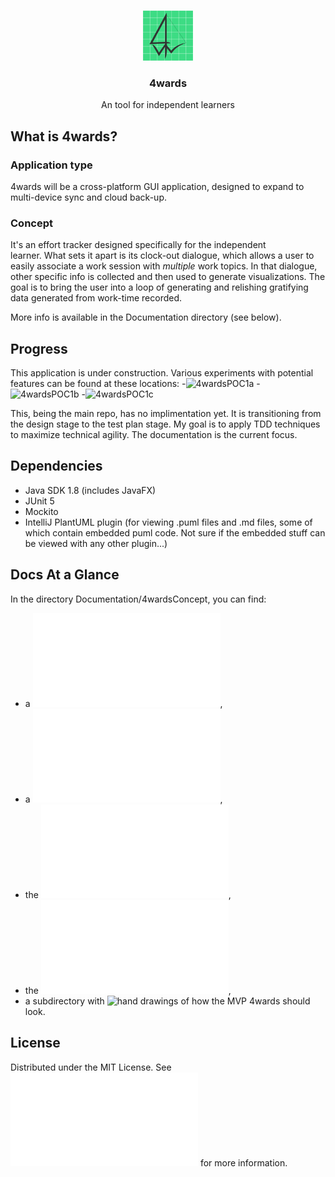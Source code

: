 <br />

<p align="center">
  <a href="https://github.com/tunepruner/4wards">
    <img src="Documentation/Images/4wardsICON.png" alt="Logo" width="80" height="80">
  </a>

  <h3 align="center">4wards</h3>

  <p align="center">
    An tool for independent learners
    <br />
  </p>
</p>

## What is 4wards?
### Application type
4wards will be a cross-platform GUI application, designed to expand to 
multi-device sync and cloud back-up.
 
### Concept
It's an effort tracker designed specifically for the independent  
learner. What sets it apart is its clock-out dialogue, 
which allows a user to easily associate a work session with <i>multiple</i> 
work topics. In that dialogue, other specific info is collected and then used
to generate visualizations. The goal is to bring the user into a loop 
of generating and relishing gratifying data generated from work-time recorded.

More info is available in the Documentation directory (see below).

## Progress

This application is under construction. Various experiments with 
potential features can be found at these locations:
-![4wardsPOC1a](https://github.com/tunepruner/4wards_POC1.a_MultiList)
-![4wardsPOC1b](https://github.com/tunepruner/4wards_POC1.b_editor)
-![4wardsPOC1c](https://github.com/tunepruner/4wards_POC1.c_navigation)

This, being the main repo, has no implimentation yet. 
It is transitioning from the design stage to the test plan stage. 
My goal is to apply TDD techniques to maximize technical agility.
The documentation is the current focus. 

## Dependencies

- Java SDK 1.8 (includes JavaFX)
- JUnit 5
- Mockito
- IntelliJ PlantUML plugin (for viewing .puml files and .md files, 
some of which contain embedded puml code. Not sure if the embedded stuff can 
be viewed with any other plugin...)

## Docs At a Glance

In the directory Documentation/4wardsConcept, you can find:
- a ![problem statement](Documentation/4wardsConcept/ProblemStatements.md),
- a ![product vision](Documentation/4wardsConcept/ProductVision.md),
- the ![MVP requirements](Documentation/4wardsConcept/MVP.md),
- the ![post MVP overflow](Documentation/4wardsConcept/PostMvpOverflow.md),
- a subdirectory with ![hand drawings](/Drawings) of how the MVP 4wards should look.
 

## License

Distributed under the MIT License. See ![`LICENSE`](LICENSE.txt) for more information.
